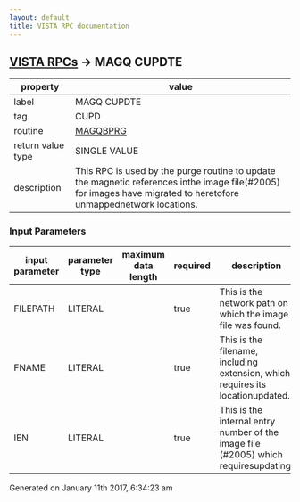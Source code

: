 ```yaml
---
layout: default
title: VISTA RPC documentation
---
```




## [VISTA RPCs](TableOfContent.md) &#8594; MAGQ CUPDTE 

 property | value 
--- | --- 
 label | MAGQ CUPDTE
 tag | CUPD
 routine | [MAGQBPRG](http://code.osehra.org/dox/Routine_MAGQBPRG_source.html)
 return value type | SINGLE VALUE
 description | This RPC is used by the purge routine to update the magnetic references inthe image file(#2005) for images have migrated to heretofore unmappednetwork locations.

### Input Parameters

| input parameter | parameter type | maximum data length | required | description | 
| --- | --- | --- | --- | --- | 
| FILEPATH | LITERAL |  | true | This is the network path on which the image file was found. | 
| FNAME | LITERAL |  | true | This is the filename, including extension, which requires its locationupdated.  | 
| IEN | LITERAL |  | true | This is the internal entry number of the image file (#2005) which requiresupdating. | 




Generated on January 11th 2017, 6:34:23 am